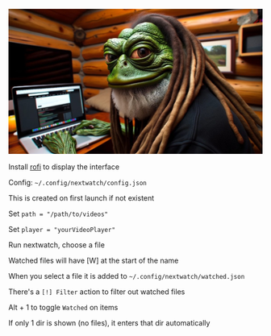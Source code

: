 ![](image.jpg)

Install [rofi](https://github.com/davatorium/rofi) to display the interface

Config: `~/.config/nextwatch/config.json`

This is created on first launch if not existent

Set `path = "/path/to/videos"`

Set `player = "yourVideoPlayer"`

Run nextwatch, choose a file

Watched files will have [W] at the start of the name

When you select a file it is added to `~/.config/nextwatch/watched.json`

There's a `[!] Filter` action to filter out watched files

Alt + 1 to toggle `Watched` on items

If only 1 dir is shown (no files), it enters that dir automatically